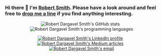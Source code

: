 ### Hi there 👋 I'm [Robert Smith](https://teticio.github.io). Please have a look around and feel free to [drop me a line](mailto:teticio@gmail.com) if you find anything interesting. 

<p align="center">
  <img style="display:inline-block" src="https://github-readme-stats.vercel.app/api?username=teticio&show_icons=true&count_private=true&include_all_commits=true" alt="Robert Dargavel Smith's GitHub stats"/>
  &nbsp;
  <img style="display:inline-block" src="https://github-readme-stats.vercel.app/api/top-langs/?username=teticio&hide=HTML,%20Jupyter%20Notebook,%20Smarty&langs_count=7&layout=compact" alt="Robert Dargavel Smith's programming languages"/>
</p>

<p align="center">
  <a href="https://www.linkedin.com/in/attentioncoach/" target="_blank"><img src="https://img.shields.io/badge/LinkedIn-0077B5?style=for-the-badge&logo=linkedin&logoColor=white" alt="Robert Dargavel Smith's LinkedIn profile"/></a>
  &nbsp;
  <a href="https://teticio.medium.com/" target="_blank"><img src="https://img.shields.io/badge/Medium-12100E?style=for-the-badge&logo=medium&logoColor=white" alt="Robert Dargavel Smith's Medium articles"/></a>
  &nbsp;
  <a href="mailto:teticio@gmail.com" target="_blank"><img src="https://img.shields.io/badge/Gmail-D14836?style=for-the-badge&logo=gmail&logoColor=white" alt="Robert Dargavel Smith's email"/></a>
</p>

<!--
**teticio/teticio** is a ✨ _special_ ✨ repository because its `README.md` (this file) appears on your GitHub profile.

Here are some ideas to get you started:

- 🔭 I’m currently working on ...
- 🌱 I’m currently learning ...
- 👯 I’m looking to collaborate on ...
- 🤔 I’m looking for help with ...
- 💬 Ask me about ...
- 📫 How to reach me: ...
- 😄 Pronouns: ...
- ⚡ Fun fact: ...
-->
